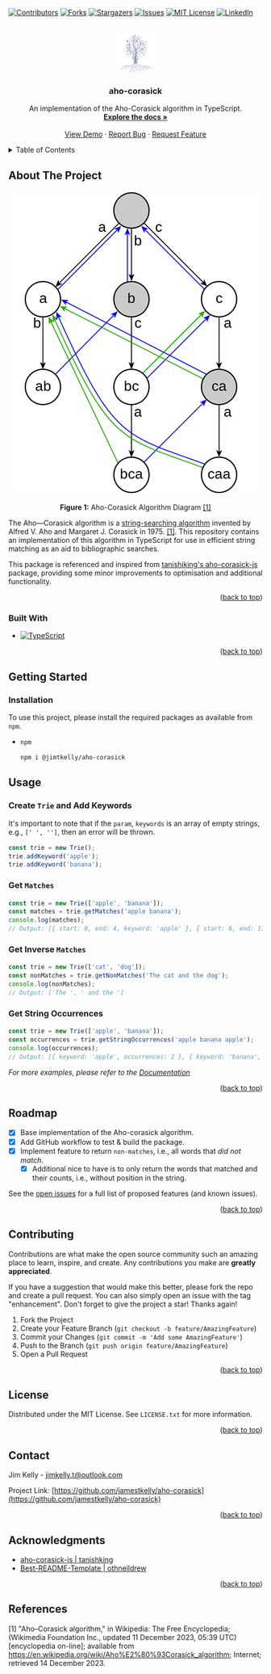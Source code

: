 <a name="readme-top"></a>

[![Contributors][contributors-shield]][contributors-url]
[![Forks][forks-shield]][forks-url]
[![Stargazers][stars-shield]][stars-url]
[![Issues][issues-shield]][issues-url]
[![MIT License][license-shield]][license-url]
[![LinkedIn][linkedin-shield]][linkedin-url]

<br />
<div align="center">
  <a href="https://github.com/jamestkelly/aho-corasick">
    <img src="doc/img/logo.png" alt="Logo" width="80" height="80">
  </a>

<h3 align="center">aho-corasick</h3>

  <p align="center">
    An implementation of the Aho-Corasick algorithm in TypeScript.
    <br />
    <a href="https://github.com/jamestkelly/aho-corasick"><strong>Explore the docs »</strong></a>
    <br />
    <br />
    <a href="https://github.com/jamestkelly/aho-corasick">View Demo</a>
    ·
    <a href="https://github.com/jamestkelly/aho-corasick/issues">Report Bug</a>
    ·
    <a href="https://github.com/jamestkelly/aho-corasick/issues">Request Feature</a>
  </p>
</div>

<!-- TABLE OF CONTENTS -->
<details>
  <summary>Table of Contents</summary>
  <ol>
    <li>
      <a href="#about-the-project">About The Project</a>
      <ul>
        <li><a href="#built-with">Built With</a></li>
      </ul>
    </li>
    <li>
      <a href="#getting-started">Getting Started</a>
      <ul>
        <li><a href="#installation">Installation</a></li>
      </ul>
    </li>
    <li>
      <a href="#usage">Usage</a>
      <ul>
        <li>
          <a href="#create-trie-and-add-keywords">
            Create <code>Trie</code> and Add Keywords
          </a>
        </li>
        <li>
          <a href="#get-matches">
            Get <code>Matches</code>
          </a>
        </li>
        <li>
          <a href="#get-inverse-matches">
            Get Inverse <code>Matches</code>
          </a>
        </li>
        <li><a href="#get-string-occurrences">Get String Occurrences</a></li>
      </ul>
    </li>
    <li><a href="#roadmap">Roadmap</a></li>
    <li><a href="#contributing">Contributing</a></li>
    <li><a href="#license">License</a></li>
    <li><a href="#contact">Contact</a></li>
    <li><a href="#acknowledgments">Acknowledgments</a></li>
    <li><a href="#references">References</a></li>
  </ol>
</details>

<!-- ABOUT THE PROJECT -->

## About The Project

<div align="center">
  <a href="https://en.wikipedia.org/wiki/Aho%E2%80%93Corasick_algorithm">
      <img src="doc/img/aho-corasick-diagram-wikipedia.png" alt="Logo" width="494" height="602">
  </a>
  <p>
      <b>Figure 1:</b> Aho-Corasick Algorithm Diagram 
      <a href="https://en.wikipedia.org/wiki/Aho%E2%80%93Corasick_algorithm">
          [1]
      </a>
  </p>
</div>

The Aho—Corasick algorithm is a [string-searching algorithm](https://en.wikipedia.org/wiki/String-searching_algorithm) invented by Alfred V. Aho and Margaret J. Corasick in 1975. [\[1\]](https://en.wikipedia.org/wiki/Aho%E2%80%93Corasick_algorithm). This repository contains an implementation of this algorithm in TypeScript for use in efficient string matching as an aid to bibliographic searches.

This package is referenced and inspired from [tanishiking's aho-corasick-js](https://github.com/tanishiking/aho-corasick-js) package, providing some minor improvements to optimisation and additional functionality.

<p align="right">(<a href="#readme-top">back to top</a>)</p>

### Built With

- [![TypeScript][TypeScript.ts]][TypeScript-url]

<p align="right">(<a href="#readme-top">back to top</a>)</p>

<!-- GETTING STARTED -->

## Getting Started

### Installation

To use this project, please install the required packages as available from `npm`.

- `npm`
  ```sh
  npm i @jimtkelly/aho-corasick
  ```

<!-- USAGE EXAMPLES -->

## Usage

### Create `Trie` and Add Keywords

It's important to note that if the `param`, `keywords` is an array of empty strings, e.g., `[' ', '']`, then an error will be thrown.

```typescript
const trie = new Trie();
trie.addKeyword('apple');
trie.addKeyword('banana');
```

### Get `Matches`

```typescript
const trie = new Trie(['apple', 'banana']);
const matches = trie.getMatches('apple banana');
console.log(matches);
// Output: [{ start: 0, end: 4, keyword: 'apple' }, { start: 6, end: 11, keyword: 'banana' }]
```

### Get Inverse `Matches`

```typescript
const trie = new Trie(['cat', 'dog']);
const nonMatches = trie.getNonMatches('The cat and the dog');
console.log(nonMatches);
// Output: ['The ', ' and the ']
```

### Get String Occurrences

```typescript
const trie = new Trie(['apple', 'banana']);
const occurrences = trie.getStringOccurrences('apple banana apple');
console.log(occurrences);
// Output: [{ keyword: 'apple', occurrences: 2 }, { keyword: 'banana', occurrences: 1 }]
```

_For more examples, please refer to the [Documentation](https://github.com/jamestkelly/aho-corasick/blob/main/doc/examples.ts)_

<p align="right">(<a href="#readme-top">back to top</a>)</p>

<!-- ROADMAP -->

## Roadmap

- [x] Base implementation of the Aho-corasick algorithm.
- [x] Add GitHub workflow to test & build the package.
- [x] Implement feature to return `non-matches`, i.e., all words that _did not match_.
  - [x] Additional nice to have is to only return the words that matched and their counts, i.e., without position in the string.

See the [open issues](https://github.com/jamestkelly/aho-corasick/issues) for a full list of proposed features (and known issues).

<p align="right">(<a href="#readme-top">back to top</a>)</p>

<!-- CONTRIBUTING -->

## Contributing

Contributions are what make the open source community such an amazing place to learn, inspire, and create. Any contributions you make are **greatly appreciated**.

If you have a suggestion that would make this better, please fork the repo and create a pull request. You can also simply open an issue with the tag "enhancement".
Don't forget to give the project a star! Thanks again!

1. Fork the Project
2. Create your Feature Branch (`git checkout -b feature/AmazingFeature`)
3. Commit your Changes (`git commit -m 'Add some AmazingFeature'`)
4. Push to the Branch (`git push origin feature/AmazingFeature`)
5. Open a Pull Request

<p align="right">(<a href="#readme-top">back to top</a>)</p>

<!-- LICENSE -->

## License

Distributed under the MIT License. See `LICENSE.txt` for more information.

<p align="right">(<a href="#readme-top">back to top</a>)</p>

<!-- CONTACT -->

## Contact

Jim Kelly - [jimkelly.t@outlook.com](mailto:jimkelly.t@outlook.com)

Project Link: [https://github.com/jamestkelly/aho-corasick](https://github.com/jamestkelly/aho-corasick)

<p align="right">(<a href="#readme-top">back to top</a>)</p>

<!-- ACKNOWLEDGMENTS -->

## Acknowledgments

- [aho-corasick-js | tanishking](https://github.com/tanishiking/aho-corasick-js)
- [Best-README-Template | othneildrew](https://github.com/othneildrew/Best-README-Template/tree/master)

<p align="right">(<a href="#readme-top">back to top</a>)</p>

## References

\[1\] "Aho–Corasick algorithm," in Wikipedia: The Free Encyclopedia; (Wikimedia Foundation Inc., updated 11 December 2023, 05:39 UTC) [encyclopedia on-line]; available from https://en.wikipedia.org/wiki/Aho%E2%80%93Corasick_algorithm; Internet; retrieved 14 December 2023.

<!-- MARKDOWN LINKS & IMAGES -->
<!-- https://www.markdownguide.org/basic-syntax/#reference-style-links -->

[contributors-shield]: https://img.shields.io/github/contributors/jamestkelly/aho-corasick.svg?style=for-the-badge
[contributors-url]: https://github.com/jamestkelly/aho-corasick/graphs/contributors
[forks-shield]: https://img.shields.io/github/forks/jamestkelly/aho-corasick.svg?style=for-the-badge
[forks-url]: https://github.com/jamestkelly/aho-corasick/network/members
[stars-shield]: https://img.shields.io/github/stars/jamestkelly/aho-corasick.svg?style=for-the-badge
[stars-url]: https://github.com/jamestkelly/aho-corasick/stargazers
[issues-shield]: https://img.shields.io/github/issues/jamestkelly/aho-corasick.svg?style=for-the-badge
[issues-url]: https://github.com/jamestkelly/aho-corasick/issues
[license-shield]: https://img.shields.io/github/license/jamestkelly/aho-corasick.svg?style=for-the-badge
[license-url]: https://github.com/jamestkelly/aho-corasick/blob/master/LICENSE.txt
[linkedin-shield]: https://img.shields.io/badge/-LinkedIn-black.svg?style=for-the-badge&logo=linkedin&colorB=555
[linkedin-url]: https://linkedin.com/in/jimkellyt
[product-screenshot]: doc/img/aho-corasick-diagram-wikipedia.png
[TypeScript.ts]: https://img.shields.io/badge/typescript-%23007ACC.svg?style=for-the-badge&logo=typescript&logoColor=white
[TypeScript-url]: https://www.typescriptlang.org/

